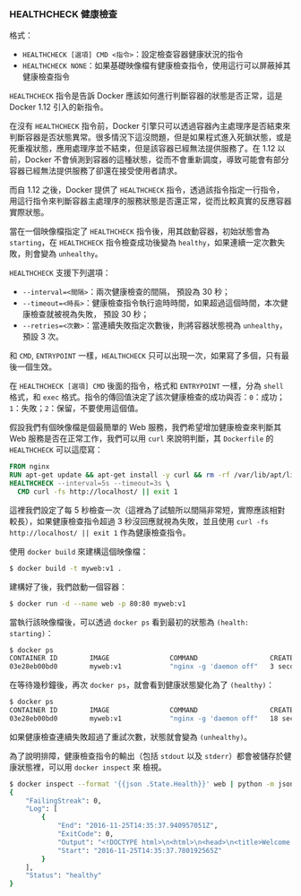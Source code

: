### HEALTHCHECK 健康檢查

格式：

* `HEALTHCHECK [選項] CMD <指令>`：設定檢查容器健康狀況的指令
* `HEALTHCHECK NONE`：如果基礎映像檔有健康檢查指令，使用這行可以屏蔽掉其健康檢查指令

`HEALTHCHECK` 指令是告訴 Docker 應該如何進行判斷容器的狀態是否正常，這是 Docker 1.12 引入的新指令。

在沒有 `HEALTHCHECK` 指令前，Docker 引擎只可以透過容器內主處理序是否結束來判斷容器是否狀態異常。很多情況下這沒問題，但是如果程式進入死鎖狀態，或是死重複狀態，應用處理序並不結束，但是該容器已經無法提供服務了。在 1.12 以前，Docker 不會偵測到容器的這種狀態，從而不會重新調度，導致可能會有部分容器已經無法提供服務了卻還在接受使用者請求。

而自 1.12 之後，Docker 提供了 `HEALTHCHECK` 指令，透過該指令指定一行指令，用這行指令來判斷容器主處理序的服務狀態是否還正常，從而比較真實的反應容器實際狀態。

當在一個映像檔指定了 `HEALTHCHECK` 指令後，用其啟動容器，初始狀態會為 `starting`，在 `HEALTHCHECK` 指令檢查成功後變為 `healthy`，如果連續一定次數失敗，則會變為 `unhealthy`。

`HEALTHCHECK` 支援下列選項：

* `--interval=<間隔>`：兩次健康檢查的間隔， 預設為 30 秒；
* `--timeout=<時長>`：健康檢查指令執行逾時時間，如果超過這個時間，本次健康檢查就被視為失敗， 預設 30 秒；
* `--retries=<次數>`：當連續失敗指定次數後，則將容器狀態視為 `unhealthy`， 預設 3 次。

和 `CMD`, `ENTRYPOINT` 一樣，`HEALTHCHECK` 只可以出現一次，如果寫了多個，只有最後一個生效。

在 `HEALTHCHECK [選項] CMD` 後面的指令，格式和 `ENTRYPOINT` 一樣，分為 `shell` 格式，和 `exec` 格式。指令的傳回值決定了該次健康檢查的成功與否：`0`：成功；`1`：失敗；`2`：保留，不要使用這個值。

假設我們有個映像檔是個最簡單的 Web 服務，我們希望增加健康檢查來判斷其 Web 服務是否在正常工作，我們可以用 `curl` 來說明判斷，其 `Dockerfile` 的 `HEALTHCHECK` 可以這麼寫：

```Dockerfile
FROM nginx
RUN apt-get update && apt-get install -y curl && rm -rf /var/lib/apt/lists/*
HEALTHCHECK --interval=5s --timeout=3s \
  CMD curl -fs http://localhost/ || exit 1
```

這裡我們設定了每 5 秒檢查一次（這裡為了試驗所以間隔非常短，實際應該相對較長），如果健康檢查指令超過 3 秒沒回應就視為失敗，並且使用 `curl -fs http://localhost/ || exit 1` 作為健康檢查指令。

使用 `docker build` 來建構這個映像檔：

```bash
$ docker build -t myweb:v1 .
```

建構好了後，我們啟動一個容器：

```bash
$ docker run -d --name web -p 80:80 myweb:v1
```

當執行該映像檔後，可以透過 `docker ps` 看到最初的狀態為 `(health: starting)`：

```bash
$ docker ps
CONTAINER ID        IMAGE               COMMAND                  CREATED             STATUS                            PORTS               NAMES
03e28eb00bd0        myweb:v1            "nginx -g 'daemon off"   3 seconds ago       Up 2 seconds (health: starting)   80/tcp, 443/tcp     web
```

在等待幾秒鐘後，再次 `docker ps`，就會看到健康狀態變化為了 `(healthy)`：

```bash
$ docker ps
CONTAINER ID        IMAGE               COMMAND                  CREATED             STATUS                    PORTS               NAMES
03e28eb00bd0        myweb:v1            "nginx -g 'daemon off"   18 seconds ago      Up 16 seconds (healthy)   80/tcp, 443/tcp     web
```

如果健康檢查連續失敗超過了重試次數，狀態就會變為 `(unhealthy)`。

為了說明排障，健康檢查指令的輸出（包括 `stdout` 以及 `stderr`）都會被儲存於健康狀態裡，可以用 `docker inspect` 來 檢視。

```bash
$ docker inspect --format '{{json .State.Health}}' web | python -m json.tool
{
    "FailingStreak": 0,
    "Log": [
        {
            "End": "2016-11-25T14:35:37.940957051Z",
            "ExitCode": 0,
            "Output": "<!DOCTYPE html>\n<html>\n<head>\n<title>Welcome to nginx!</title>\n<style>\n    body {\n        width: 35em;\n        margin: 0 auto;\n        font-family: Tahoma, Verdana, Arial, sans-serif;\n    }\n</style>\n</head>\n<body>\n<h1>Welcome to nginx!</h1>\n<p>If you see this page, the nginx web server is successfully installed and\nworking. Further configuration is required.</p>\n\n<p>For online documentation and support please refer to\n<a href=\"http://nginx.org/\">nginx.org</a>.<br/>\nCommercial support is available at\n<a href=\"http://nginx.com/\">nginx.com</a>.</p>\n\n<p><em>Thank you for using nginx.</em></p>\n</body>\n</html>\n",
            "Start": "2016-11-25T14:35:37.780192565Z"
        }
    ],
    "Status": "healthy"
}
```
